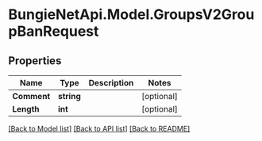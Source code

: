# BungieNetApi.Model.GroupsV2GroupBanRequest
## Properties

Name | Type | Description | Notes
------------ | ------------- | ------------- | -------------
**Comment** | **string** |  | [optional] 
**Length** | **int** |  | [optional] 

[[Back to Model list]](../README.md#documentation-for-models) [[Back to API list]](../README.md#documentation-for-api-endpoints) [[Back to README]](../README.md)

